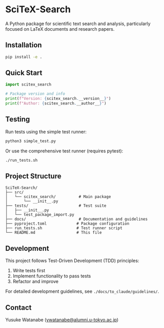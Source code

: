 <!-- ---
!-- Timestamp: 2025-05-22 15:39:56
!-- Author: ywatanabe
!-- File: /home/ywatanabe/proj/SciTeX-Search/README.md
!-- --- -->

# SciTeX-Search
A Python package for scientific text search and analysis, particularly focused on LaTeX documents and research papers.

## Installation

```bash
pip install -e .
```

## Quick Start

```python
import scitex_search

# Package version and info
print(f"Version: {scitex_search.__version__}")
print(f"Author: {scitex_search.__author__}")
```

## Testing

Run tests using the simple test runner:

```bash
python3 simple_test.py
```

Or use the comprehensive test runner (requires pytest):

```bash
./run_tests.sh
```

## Project Structure

```
SciTeX-Search/
├── src/
│   └── scitex_search/          # Main package
│       └── __init__.py
├── tests/                      # Test suite
│   ├── __init__.py
│   └── test_package_import.py
├── docs/                       # Documentation and guidelines
├── pyproject.toml             # Package configuration
├── run_tests.sh               # Test runner script
└── README.md                  # This file
```

## Development

This project follows Test-Driven Development (TDD) principles:

1. Write tests first
2. Implement functionality to pass tests
3. Refactor and improve

For detailed development guidelines, see `./docs/to_claude/guidelines/`.

## Contact
Yusuke Watanabe (ywatanabe@alumni.u-tokyo.ac.jp)

<!-- EOF -->